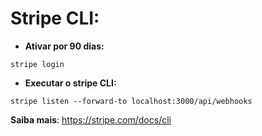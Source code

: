# **Stripe CLI:**
 - **Ativar por 90 dias:**
 ```
stripe login
```
 - **Executar o stripe CLI:**
```
stripe listen --forward-to localhost:3000/api/webhooks
```
**Saiba mais**: https://stripe.com/docs/cli